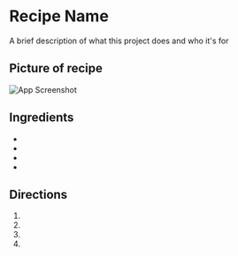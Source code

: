 
# Recipe Name 

A brief description of what this project does and who it's for


## Picture of recipe

![App Screenshot](https://via.placeholder.com/468x300?text=App+Screenshot+Here)


## Ingredients

- 
- 
- 
- 


## Directions
1. 
2. 
3. 
4. 
